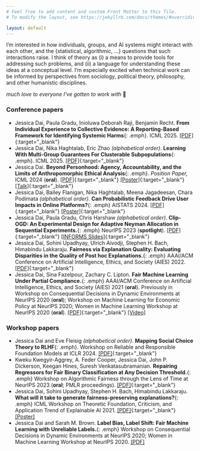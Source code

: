 ```yaml
---
# Feel free to add content and custom Front Matter to this file.
# To modify the layout, see https://jekyllrb.com/docs/themes/#overriding-theme-defaults

layout: default
---
```


I’m interested in how individuals, groups, and AI systems might interact with each other, and the \{statistical, algorithmic, ...\} questions that such interactions raise. I think of theory as (i) a means to provide tools for addressing such problems, and (ii) a language for understanding these ideas at a conceptual level. I’m especially excited when technical work can be informed by perspectives from sociology, political theory, philosophy, and other humanistic disciplines. 

_much love to everyone I've gotten to work with_ 🙂

### Conference papers

- Jessica Dai, Paula Gradu, Inioluwa Deborah Raji, Benjamin Recht.  **From Individual Experience to Collective Evidence: A Reporting-Based Framework for Identifying Systemic Harms**{: .emph}. ICML 2025. [[PDF]](https://arxiv.org/abs/2502.08166){:target="_blank"}
- Jessica Dai, Nika Haghtalab, Eric Zhao _(alphabetical order)_. **Learning With Multi-Group Guarantees For Clusterable Subpopulations**{: .emph}. ICML 2025. [[PDF]](https://arxiv.org/abs/2410.14588v2){:target="_blank"}
- Jessica Dai. **Beyond Personhood: Agency, Accountability, and the Limits of Anthropomorphic Ethical Analysis**{: .emph}. _Position Paper,_ ICML 2024 (**oral**). [[PDF]](https://arxiv.org/abs/2404.13861){:target="_blank"} [[Poster]](https://www.jessicad.ai/pdfs/agency_poster.pdf){:target="_blank"} [[Talk]](https://icml.cc/virtual/2024/oral/35574){:target="_blank"}
- Jessica Dai, Bailey Flanigan, Nika Haghtalab, Meena Jagadeesan, Chara Podimata _(alphabetical order)_. **Can Probabilistic Feedback Drive User Impacts in Online Platforms?**{: .emph} AISTATS 2024. [[PDF]](https://arxiv.org/abs/2401.05304){:target="_blank"} [[Poster]](https://www.jessicad.ai/pdfs/probfeedback_poster.pdf){:target="_blank"}
- Jessica Dai, Paula Gradu, Chris Harshaw _(alphabetical order)_. **Clip-OGD: An Experimental Design for Adaptive Neyman Allocation in Sequential Experiments.**{: .emph} NeurIPS 2023 (**spotlight**). [[PDF]](https://arxiv.org/abs/2305.17187){:target="_blank"} [[INFORMS Slides]](https://www.jessicad.ai/pdfs/clip-ogd__informs.pdf){:target="_blank"}
- Jessica Dai, Sohini Upadhyay, Ulrich Aivodji, Stephen H. Bach, Himabindu Lakkaraju. **Fairness via Explanation Quality:
Evaluating Disparities in the Quality of Post hoc Explanations.**{: .emph} AAAI/ACM Conference on Artificial Intelligence, Ethics, and Society (AIES) 2022. [[PDF]](https://arxiv.org/abs/2205.07277){:target="_blank"} 
- Jessica Dai, Sina Fazelpour, Zachary C. Lipton. **Fair Machine Learning Under Partial Compliance.**{: .emph} AAAI/ACM Conference on Artificial Intelligence, Ethics, and Society (AIES) 2021 (**oral**). Previously in Workshop on Consequential Decisions in Dynamic Environments at NeurIPS 2020 (**oral**); Workshop on Machine Learning for Economic Policy at NeurIPS 2020;
Women in Machine Learning Workshop at NeurIPS 2020 (**oral**). [[PDF]](https://arxiv.org/abs/2011.03654){:target="_blank"} [[Video]](https://slideslive.com/38942278/fair-machine-learning-under-partial-compliance)


### Workshop papers

- Jessica Dai and Eve Fleisig _(alphabetical order)_. **Mapping Social Choice Theory to RLHF**{: .emph}. Workshop on Reliable and Responsible Foundation Models at ICLR 2024. [[PDF]](https://arxiv.org/abs/2404.13038){:target="_blank"}
- Kweku Kwegyir-Aggrey, A. Feder Cooper, Jessica Dai, John P. Dickerson, Keegan Hines, Suresh Venkatasubramanian. **Repairing Regressors for Fair Binary Classification at Any Decision Threshold.**{: .emph} Workshop on Algorithmic Fairness through the Lens of Time at NeurIPS 2023 (**oral**; PMLR proceedings). [[PDF]](https://arxiv.org/abs/2203.07490){:target="_blank"}
- Jessica Dai, Sohini Upadhyay, Stephen H. Bach, Himabindu Lakkaraju. **What will it take to generate fairness-preserving explanations?**{: .emph} ICML Workshop on Theoretic Foundation, Criticism, and Application Trend of Explainable AI 2021. [[PDF]](https://arxiv.org/pdf/2106.13346.pdf){:target="_blank"} [[Poster]](https://github.com/ICML2021-XAI/Summary-Slides/blob/main/What%20will%20it%20take%20to%20generate%20fairness-preserving%20explanations.pdf)
- Jessica Dai and Sarah M. Brown. **Label Bias, Label Shift: Fair Machine Learning with Unreliable Labels.**{: .emph} Workshop on Consequential Decisions in Dynamic Environments at NeurIPS 2020; Women in Machine Learning Workshop at NeurIPS 2020. [[PDF]](https://dynamicdecisions.github.io/assets/pdfs/29.pdf)
